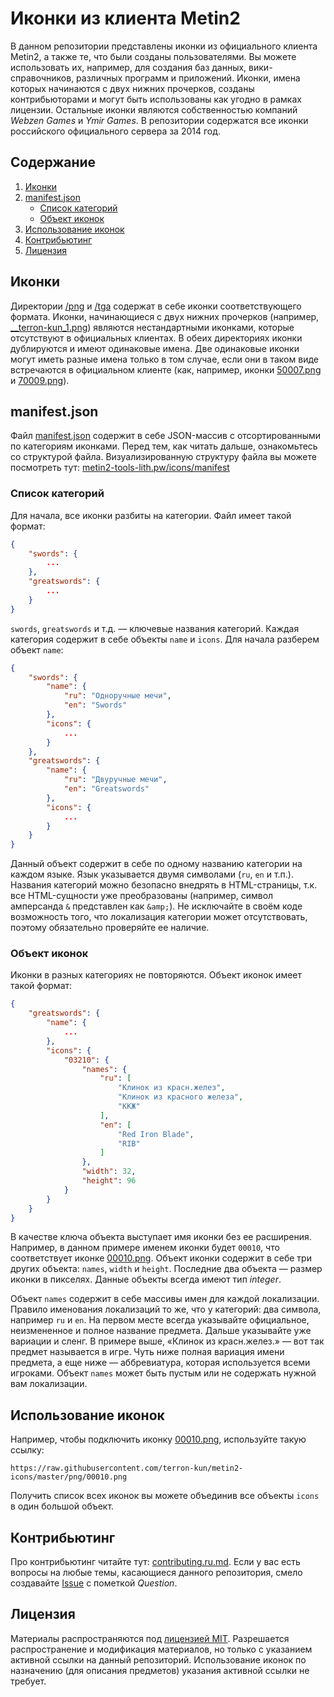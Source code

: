 # Иконки из клиента Metin2

В данном репозитории представлены иконки из официального клиента Metin2, а также те, что были созданы пользователями. Вы можете использовать их, например, для создания баз данных, вики-справочников, различных программ и приложений. Иконки, имена которых начинаются с двух нижних прочерков, созданы контрибьюторами и могут быть использованы как угодно в рамках лицензии. Остальные иконки являются собственностью компаний *Webzen Games* и *Ymir Games*. В репозитории содержатся все иконки российского официального сервера за 2014 год.

## Содержание

1. [Иконки](#Иконки)
2. [manifest.json](#manifestjson)
	* [Список категорий](#Список-категорий)
	* [Объект иконок](#Объект-иконок)
3. [Использование иконок](#Использование-иконок)
4. [Контрибьютинг](#Контрибьютинг)
5. [Лицензия](#Лицензия)

## Иконки

Директории [/png](/png) и [/tga](/tga) содержат в себе иконки соответствующего формата. Иконки, начинающиеся с двух нижних прочерков (например, [__terron-kun_1.png](https://raw.githubusercontent.com/terron-kun/metin2-icons/master/png/__terron-kun_1.png)) являются нестандартными иконками, которые отсутствуют в официальных клиентах. В обеих директориях иконки дублируются и имеют одинаковые имена. Две одинаковые иконки могут иметь разные имена только в том случае, если они в таком виде встречаются в официальном клиенте (как, например, иконки [50007.png](https://raw.githubusercontent.com/terron-kun/metin2-icons/master/png/50007.png) и [70009.png](https://raw.githubusercontent.com/terron-kun/metin2-icons/master/png/70009.png)).

## manifest.json

Файл [manifest.json](/manifest.json) содержит в себе JSON-массив с отсортированными по категориям иконками. Перед тем, как читать дальше, ознакомьтесь со структурой файла. Визуализированную структуру файла вы можете посмотреть тут: [metin2-tools-lith.pw/icons/manifest](https://metin2-tools-lith.pw/icons/manifest)

### Список категорий

Для начала, все иконки разбиты на категории. Файл имеет такой формат:

````json
{
	"swords": {
		...
	},
	"greatswords": {
		...
	}
}
````

`swords`, `greatswords` и т.д. &mdash; ключевые названия категорий. Каждая категория содержит в себе объекты `name` и `icons`. Для начала разберем объект `name`:

````json
{
	"swords": {
		"name": {
			"ru": "Одноручные мечи",
			"en": "Swords"
		},
		"icons": {
			...
		}
	},
	"greatswords": {
		"name": {
			"ru": "Двуручные мечи",
			"en": "Greatswords"
		},
		"icons": {
			...
		}
	}
}
````

Данный объект содержит в себе по одному названию категории на каждом языке. Язык указывается двумя символами (`ru`, `en` и т.п.). Названия категорий можно безопасно внедрять в HTML-страницы, т.к. все HTML-сущности уже преобразованы (например, символ амперсанда `&` представлен как `&amp;`). Не исключайте в своём коде возможность того, что локализация категории может отсутствовать, поэтому обязательно проверяйте ее наличие.

### Объект иконок

Иконки в разных категориях не повторяются. Объект иконок имеет такой формат:

````json
{
	"greatswords": {
		"name": {
			...
		},
		"icons": {
			"03210": {
				"names": {
					"ru": [
						"Клинок из красн.желез",
						"Клинок из красного железа",
						"ККЖ"
					],
					"en": [
						"Red Iron Blade",
						"RIB"
					]
				},
				"width": 32,
				"height": 96
			}
		}
	}
}
````

В качестве ключа объекта выступает имя иконки без ее расширения. Например, в данном примере именем иконки будет `00010`, что соответствует иконке [00010.png](https://raw.githubusercontent.com/terron-kun/metin2-icons/master/png/00010.png). Объект иконки содержит в себе три других объекта: `names`, `width` и `height`. Последние два объекта &mdash; размер иконки в пикселях. Данные объекты всегда имеют тип *integer*.

Объект `names` содержит в себе массивы имен для каждой локализации. Правило именования локализаций то же, что у категорий: два символа, например `ru` и `en`. На первом месте всегда указывайте официальное, неизмененное и полное название предмета. Дальше указывайте уже вариации и сленг. В примере выше, &laquo;Клинок из красн.желез.&raquo; &mdash; вот так предмет называется в игре. Чуть ниже полная вариация имени предмета, а еще ниже &mdash; аббревиатура, которая используется всеми игроками. Объект `names` может быть пустым или не содержать нужной вам локализации.

## Использование иконок

Например, чтобы подключить иконку [00010.png](https://raw.githubusercontent.com/terron-kun/metin2-icons/master/png/00010.png), используйте такую ссылку:

````
https://raw.githubusercontent.com/terron-kun/metin2-icons/master/png/00010.png
````

Получить список всех иконок вы можете объединив все объекты `icons` в один большой объект.

## Контрибьютинг

Про контрибьютинг читайте тут: [contributing.ru.md](/contributing.ru.md). Если у вас есть вопросы на любые темы, касающиеся данного репозитория, смело создавайте [Issue](https://github.com/terron-kun/metin2-icons/issues) с пометкой *Question*.

## Лицензия

Материалы распространяются под [лицензией MIT](/LICENSE). Разрешается распространение и модификация материалов, но только с указанием активной ссылки на данный репозиторий. Использование иконок по назначению (для описания предметов) указания активной ссылки не требует.
